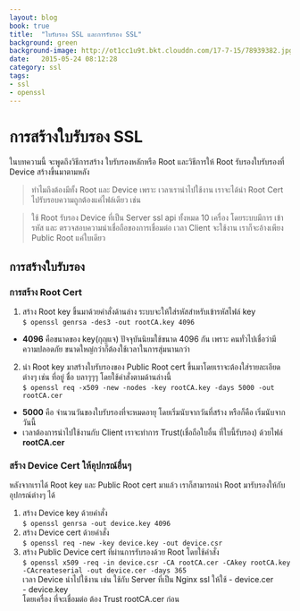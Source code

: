 ```yaml
---
layout: blog
book: true
title:  "ใบรับรอง SSL และการรับรอง SSL"
background: green
background-image: http://ot1cc1u9t.bkt.clouddn.com/17-7-15/78939382.jpg
date:   2015-05-24 08:12:28
category: ssl
tags:
- ssl
- openssl
---
```


# การสร้างใบรับรอง SSL
ในบทความนี้ จะพูดถึงวิธีการสร้าง ใบรับรองหลักหรือ Root และวิธีการให้ Root รับรองใบรับรองที่ Device สร้างขึ้นมาตามหลัง  
 > ทำไมถึงต้องมีทั้ง Root และ Device เพราะ เวลาเรานำไปใช้งาน เราจะได้นำ Root Cert ไปรับรอบความถูกต้องแค่ไฟล์เดียว เช่น  

 > ใช้ Root รับรอง Device ที่เป็น Server ssl api ทั้งหมด 10 เครื่อง โดยระบบมีการ เข้ารหัส และ ตรวจสอบความน่าเชื่อถือของการเชื่อมต่อ เวลา Client จะใช้งาน เราก็จะอ้างเพียง Public Root แค่ใบเดียว

## การสร้างใบรับรอง
### การสร้าง Root Cert
1. สร้าง Root key ขึ้นมาด้วยคำสั่งด้านล่าง ระบบจะให้ใส่รหัสสำหรับเข้ารหัสไฟล์ key  
`$ openssl genrsa -des3 -out rootCA.key 4096`  
  - **4096** คือขนาดของ key(กุญแจ) ปัจจุบันนิยมใช้ขนาด 4096 กัน เพราะ คนทั่วไปเชื่อว่ามีความปลอดภัย ขนาดใหญ่กว่าก็ต้องใช้เวลาในการสุ่มนานกว่า   

2. นำ Root key มาสร้างใบรับรองของ Public Root cert ขึ้นมาโดยเราจะต้องใส่รายละเอียดต่างๆ เช่น ที่อยู่ ชื่อ บลาๆๆๆ โดยใช้คำสั่งตามด้านล่างนี้  
`$ openssl req -x509 -new -nodes -key rootCA.key -days 5000 -out rootCA.cer`  
  - **5000** คือ จำนวนวันของใบรับรองที่จะหมดอายุ โดยเริ่มนับจากวันที่สร้าง หรือก็คือ เริ่มนับจากวันนี้
  - เวลาต้องการนำไปใช้งานกับ Client เราจะทำการ Trust(เชื่อถือใบอื่น ที่ใบนี้รับรอง) ด้วยไฟล์ **rootCA.cer**

### สร้าง Device Cert ให้อุปกรณ์อื่นๆ
หลังจากเราได้ Root key และ Public Root cert มาแล้ว เราก็สามารถนำ Root มารับรองให้กับ อุปกรณ์ต่างๆ ได้
  1. สร้าง Device key ด้วยคำสั่ง  
  `$ openssl genrsa -out device.key 4096`
  2. สร้าง Device cert ด้วยคำสั่ง  
  `$ openssl req -new -key device.key -out device.csr`  
  3. สร้าง Public Device cert ที่ผ่านการรับรองด้วย Root โดยใช้คำสั่ง  
  `$ openssl x509 -req -in device.csr -CA rootCA.cer -CAkey rootCA.key -CAcreateserial -out device.cer -days 365`  
  เวลา Device นำไปใช้งาน เช่น ใช้กับ Server ที่เป็น Nginx ssl ให้ใช้
    - device.cer  
    - device.key  
    โดยเครื่อง ที่จะเชื่อมต่อ ต้อง Trust rootCA.cer ก่อน
